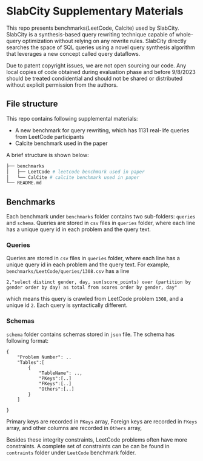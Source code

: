 # SlabCity Supplementary Materials
This repo presents benchmarks(LeetCode, Calcite) used by SlabCity. SlabCity is a synthesis-based query rewriting technique capable of whole-query optimization without relying on any rewrite rules. SlabCity directly searches the space of SQL queries using a novel query synthesis algorithm that leverages a new concept called query dataflows.

Due to patent copyright issues, we are not open sourcing our code. Any local copies of code obtained during evaluation phase and before 9/8/2023 should be treated condidential and should not be shared or distributed without explicit permission from the authors.

## File structure

This repo contains following supplemental materials:
* A new benchmark for query rewriting, which has 1131 real-life queries from LeetCode participants
* Calcite benchmark used in the paper



A brief structure is shown below:

```bash
├── benchmarks
│   ├── LeetCode # leetcode benchmark used in paper
│   └── CalCite # calcite benchmark used in paper
└── README.md
```

## Benchmarks
Each benchmark under `benchmarks` folder contains two sub-folders: `queries` and `schema`. Queries are stored in `csv` files in `queries` folder, where each line has a unique query id in each problem and the query text.

### Queries
Queries are stored in `csv` files in `queries` folder, where each line has a unique query id in each problem and the query text. For example, `benchmarks/LeetCode/queries/1308.csv` has a line
```
2,"select distinct gender, day, sum(score_points) over (partition by gender order by day) as total from scores order by gender, day"
```
which means this query is crawled from LeetCode problem `1308`, and a unique id `2`. Each query is syntactically different.


### Schemas
`schema` folder contains schemas stored in `json` file. The schema has following format:

```
{
    "Problem Number": ..
    "Tables":[
        {
            "TableName": ..,
            "PKeys":[..]
            "FKeys":[..]
            "Others":[..]
        }
    ]

}
```
Primary keys are recorded in `PKeys` array, Foreign keys are recorded in `FKeys` array, and other columns are recorded in `Others` array,

Besides these integrity constraints, LeetCode problems often have more constraints. A complete set of constraints can be can be found in `contraints` folder under `LeetCode` benchmark folder. 
